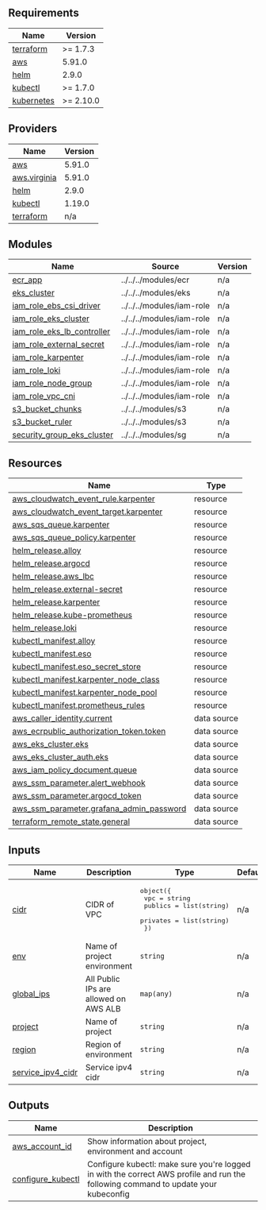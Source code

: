 <!-- BEGINNING OF PRE-COMMIT-TERRAFORM DOCS HOOK -->
## Requirements

| Name | Version |
|------|---------|
| <a name="requirement_terraform"></a> [terraform](#requirement\_terraform) | >= 1.7.3 |
| <a name="requirement_aws"></a> [aws](#requirement\_aws) | 5.91.0 |
| <a name="requirement_helm"></a> [helm](#requirement\_helm) | 2.9.0 |
| <a name="requirement_kubectl"></a> [kubectl](#requirement\_kubectl) | >= 1.7.0 |
| <a name="requirement_kubernetes"></a> [kubernetes](#requirement\_kubernetes) | >= 2.10.0 |

## Providers

| Name | Version |
|------|---------|
| <a name="provider_aws"></a> [aws](#provider\_aws) | 5.91.0 |
| <a name="provider_aws.virginia"></a> [aws.virginia](#provider\_aws.virginia) | 5.91.0 |
| <a name="provider_helm"></a> [helm](#provider\_helm) | 2.9.0 |
| <a name="provider_kubectl"></a> [kubectl](#provider\_kubectl) | 1.19.0 |
| <a name="provider_terraform"></a> [terraform](#provider\_terraform) | n/a |

## Modules

| Name | Source | Version |
|------|--------|---------|
| <a name="module_ecr_app"></a> [ecr\_app](#module\_ecr\_app) | ../../../modules/ecr | n/a |
| <a name="module_eks_cluster"></a> [eks\_cluster](#module\_eks\_cluster) | ../../../modules/eks | n/a |
| <a name="module_iam_role_ebs_csi_driver"></a> [iam\_role\_ebs\_csi\_driver](#module\_iam\_role\_ebs\_csi\_driver) | ../../../modules/iam-role | n/a |
| <a name="module_iam_role_eks_cluster"></a> [iam\_role\_eks\_cluster](#module\_iam\_role\_eks\_cluster) | ../../../modules/iam-role | n/a |
| <a name="module_iam_role_eks_lb_controller"></a> [iam\_role\_eks\_lb\_controller](#module\_iam\_role\_eks\_lb\_controller) | ../../../modules/iam-role | n/a |
| <a name="module_iam_role_external_secret"></a> [iam\_role\_external\_secret](#module\_iam\_role\_external\_secret) | ../../../modules/iam-role | n/a |
| <a name="module_iam_role_karpenter"></a> [iam\_role\_karpenter](#module\_iam\_role\_karpenter) | ../../../modules/iam-role | n/a |
| <a name="module_iam_role_loki"></a> [iam\_role\_loki](#module\_iam\_role\_loki) | ../../../modules/iam-role | n/a |
| <a name="module_iam_role_node_group"></a> [iam\_role\_node\_group](#module\_iam\_role\_node\_group) | ../../../modules/iam-role | n/a |
| <a name="module_iam_role_vpc_cni"></a> [iam\_role\_vpc\_cni](#module\_iam\_role\_vpc\_cni) | ../../../modules/iam-role | n/a |
| <a name="module_s3_bucket_chunks"></a> [s3\_bucket\_chunks](#module\_s3\_bucket\_chunks) | ../../../modules/s3 | n/a |
| <a name="module_s3_bucket_ruler"></a> [s3\_bucket\_ruler](#module\_s3\_bucket\_ruler) | ../../../modules/s3 | n/a |
| <a name="module_security_group_eks_cluster"></a> [security\_group\_eks\_cluster](#module\_security\_group\_eks\_cluster) | ../../../modules/sg | n/a |

## Resources

| Name | Type |
|------|------|
| [aws_cloudwatch_event_rule.karpenter](https://registry.terraform.io/providers/hashicorp/aws/5.91.0/docs/resources/cloudwatch_event_rule) | resource |
| [aws_cloudwatch_event_target.karpenter](https://registry.terraform.io/providers/hashicorp/aws/5.91.0/docs/resources/cloudwatch_event_target) | resource |
| [aws_sqs_queue.karpenter](https://registry.terraform.io/providers/hashicorp/aws/5.91.0/docs/resources/sqs_queue) | resource |
| [aws_sqs_queue_policy.karpenter](https://registry.terraform.io/providers/hashicorp/aws/5.91.0/docs/resources/sqs_queue_policy) | resource |
| [helm_release.alloy](https://registry.terraform.io/providers/hashicorp/helm/2.9.0/docs/resources/release) | resource |
| [helm_release.argocd](https://registry.terraform.io/providers/hashicorp/helm/2.9.0/docs/resources/release) | resource |
| [helm_release.aws_lbc](https://registry.terraform.io/providers/hashicorp/helm/2.9.0/docs/resources/release) | resource |
| [helm_release.external-secret](https://registry.terraform.io/providers/hashicorp/helm/2.9.0/docs/resources/release) | resource |
| [helm_release.karpenter](https://registry.terraform.io/providers/hashicorp/helm/2.9.0/docs/resources/release) | resource |
| [helm_release.kube-prometheus](https://registry.terraform.io/providers/hashicorp/helm/2.9.0/docs/resources/release) | resource |
| [helm_release.loki](https://registry.terraform.io/providers/hashicorp/helm/2.9.0/docs/resources/release) | resource |
| [kubectl_manifest.alloy](https://registry.terraform.io/providers/gavinbunney/kubectl/latest/docs/resources/manifest) | resource |
| [kubectl_manifest.eso](https://registry.terraform.io/providers/gavinbunney/kubectl/latest/docs/resources/manifest) | resource |
| [kubectl_manifest.eso_secret_store](https://registry.terraform.io/providers/gavinbunney/kubectl/latest/docs/resources/manifest) | resource |
| [kubectl_manifest.karpenter_node_class](https://registry.terraform.io/providers/gavinbunney/kubectl/latest/docs/resources/manifest) | resource |
| [kubectl_manifest.karpenter_node_pool](https://registry.terraform.io/providers/gavinbunney/kubectl/latest/docs/resources/manifest) | resource |
| [kubectl_manifest.prometheus_rules](https://registry.terraform.io/providers/gavinbunney/kubectl/latest/docs/resources/manifest) | resource |
| [aws_caller_identity.current](https://registry.terraform.io/providers/hashicorp/aws/5.91.0/docs/data-sources/caller_identity) | data source |
| [aws_ecrpublic_authorization_token.token](https://registry.terraform.io/providers/hashicorp/aws/5.91.0/docs/data-sources/ecrpublic_authorization_token) | data source |
| [aws_eks_cluster.eks](https://registry.terraform.io/providers/hashicorp/aws/5.91.0/docs/data-sources/eks_cluster) | data source |
| [aws_eks_cluster_auth.eks](https://registry.terraform.io/providers/hashicorp/aws/5.91.0/docs/data-sources/eks_cluster_auth) | data source |
| [aws_iam_policy_document.queue](https://registry.terraform.io/providers/hashicorp/aws/5.91.0/docs/data-sources/iam_policy_document) | data source |
| [aws_ssm_parameter.alert_webhook](https://registry.terraform.io/providers/hashicorp/aws/5.91.0/docs/data-sources/ssm_parameter) | data source |
| [aws_ssm_parameter.argocd_token](https://registry.terraform.io/providers/hashicorp/aws/5.91.0/docs/data-sources/ssm_parameter) | data source |
| [aws_ssm_parameter.grafana_admin_password](https://registry.terraform.io/providers/hashicorp/aws/5.91.0/docs/data-sources/ssm_parameter) | data source |
| [terraform_remote_state.general](https://registry.terraform.io/providers/hashicorp/terraform/latest/docs/data-sources/remote_state) | data source |

## Inputs

| Name | Description | Type | Default | Required |
|------|-------------|------|---------|:--------:|
| <a name="input_cidr"></a> [cidr](#input\_cidr) | CIDR of VPC | <pre>object({<br/>    vpc      = string<br/>    publics  = list(string)<br/>    privates = list(string)<br/>  })</pre> | n/a | yes |
| <a name="input_env"></a> [env](#input\_env) | Name of project environment | `string` | n/a | yes |
| <a name="input_global_ips"></a> [global\_ips](#input\_global\_ips) | All Public IPs are allowed on AWS ALB | `map(any)` | n/a | yes |
| <a name="input_project"></a> [project](#input\_project) | Name of project | `string` | n/a | yes |
| <a name="input_region"></a> [region](#input\_region) | Region of environment | `string` | n/a | yes |
| <a name="input_service_ipv4_cidr"></a> [service\_ipv4\_cidr](#input\_service\_ipv4\_cidr) | Service ipv4 cidr | `string` | n/a | yes |

## Outputs

| Name | Description |
|------|-------------|
| <a name="output_aws_account_id"></a> [aws\_account\_id](#output\_aws\_account\_id) | Show information about project, environment and account |
| <a name="output_configure_kubectl"></a> [configure\_kubectl](#output\_configure\_kubectl) | Configure kubectl: make sure you're logged in with the correct AWS profile and run the following command to update your kubeconfig |
<!-- END OF PRE-COMMIT-TERRAFORM DOCS HOOK -->
